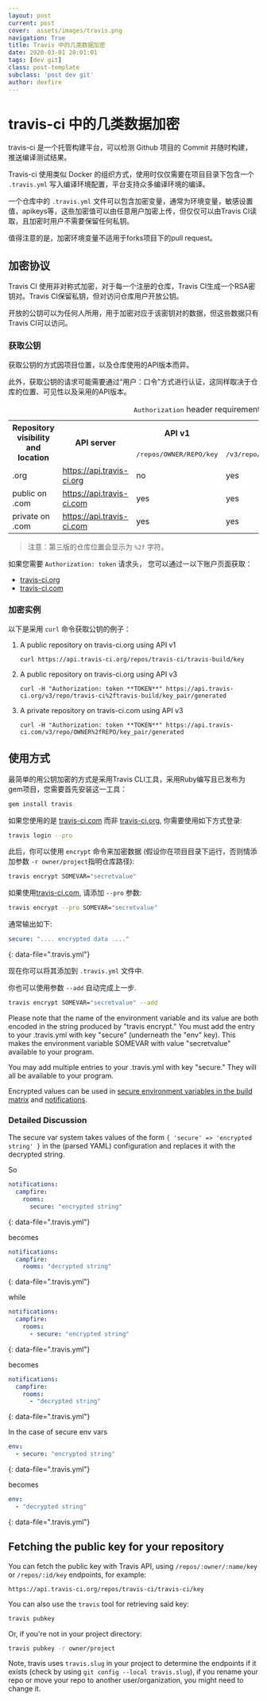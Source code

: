 ```yaml
---
layout: post
current: post
cover:  assets/images/travis.png
navigation: True
title: Travis 中的几类数据加密
date: 2020-03-01 20:01:01
tags: [dev git]
class: post-template
subclass: 'post dev git'
author: dexfire
---
```


# travis-ci 中的几类数据加密

travis-ci 是一个托管构建平台，可以检测 Github 项目的 Commit 并随时构建，推送编译测试结果。

Travis-ci 使用类似 Docker 的组织方式，使用时仅仅需要在项目目录下包含一个 `.travis.yml` 写入编译环境配置，平台支持众多编译环境的编译。

一个仓库中的 `.travis.yml` 文件可以包含加密变量，通常为环境变量，敏感设置值，apikeys等，这些加密值可以由任意用户加密上传，但仅仅可以由Travis CI读取，且加密时用户不需要保留任何私钥。

值得注意的是，加密环境变量不适用于forks项目下的pull request。

## 加密协议

Travis CI 使用非对称式加密，对于每一个注册的仓库，Travis CI生成一个RSA密钥对。Travis CI保留私钥，但对访问仓库用户开放公钥。

开放的公钥可以为任何人所用，用于加密对应于该密钥对的数据，但这些数据只有Travis CI可以访问。

### 获取公钥

获取公钥的方式因项目位置，以及仓库使用的API版本而异。

此外，获取公钥的请求可能需要通过“用户：口令”方式进行认证，这同样取决于仓库的位置、可见性以及采用的API版本。

<table>
  <caption><tt>Authorization</tt> header requirement</caption>
  <tr>
    <th rowspan="2">Repository visibility and location</th>
    <th rowspan="2">API server</th>
    <th>API v1</th>
    <th>API v3</th>
  </tr>
  <tr>
    <td><tt>/repos/OWNER/REPO/key</tt></td>
    <td><tt>/v3/repo/OWNER%2fREPO/key_pair/generated</tt></td>
  </tr>
  <tr>
    <td>.org</td>
    <td><a href="https://api.travis-ci.org">https://api.travis-ci.org</a></td>
    <td>no</td>
    <td>yes</td>
  </tr>
  <tr>
    <td>public on .com</td>
    <td><a href="https://api.travis-ci.com">https://api.travis-ci.com</a></td>
    <td>yes<br></td>
    <td>yes<br></td>
  </tr>
  <tr>
    <td>private on .com</td>
    <td><a href="https://api.travis-ci.com">https://api.travis-ci.com</a></td>
    <td>yes<br></td>
    <td>yes</td>
  </tr>
</table>

> 注意：第三版的仓库位置会显示为 `%2f` 字符。

如果您需要 `Authorization: token` 请求头， 您可以通过一以下账户页面获取：
- [travis-ci.org](https://travis-ci.org/account/preferences)
- [travis-ci.com](https://travis-ci.com/account/preferences)

### 加密实例

以下是采用 `curl` 命令获取公钥的例子：

1. A public repository on travis-ci.org using API v1

       curl https://api.travis-ci.org/repos/travis-ci/travis-build/key

1. A public repository on travis-ci.org using API v3

       curl -H "Authorization: token **TOKEN**" https://api.travis-ci.org/v3/repo/travis-ci%2ftravis-build/key_pair/generated

1. A private repository on travis-ci.com using API v3

       curl -H "Authorization: token **TOKEN**" https://api.travis-ci.com/v3/repo/OWNER%2fREPO/key_pair/generated

## 使用方式

最简单的用公钥加密的方式是采用Travis CLI工具，采用Ruby编写且已发布为gem项目，您需要首先安装这一工具：

```bash
gem install travis
```

如果您使用的是 [travis-ci.com](https://travis-ci.com) 而非 [travis-ci.org](https://travis-ci.org), 你需要使用如下方式登录:

```bash
travis login --pro
```

此后，你可以使用 `encrypt` 命令来加密数据 (假设你在项目目录下运行，否则情添加参数 `-r owner/project`指明仓库路径):

```bash
travis encrypt SOMEVAR="secretvalue"
```

如果使用[travis-ci.com](https://travis-ci.com), 请添加 `--pro` 参数:

```bash
travis encrypt --pro SOMEVAR="secretvalue"
```

通常输出如下:

```yaml
secure: ".... encrypted data ...."
```
{: data-file=".travis.yml"}

现在你可以将其添加到 `.travis.yml` 文件中.

你也可以使用参数 `--add` 自动完成上一步.
```bash
travis encrypt SOMEVAR="secretvalue" --add
```

Please note that the name of the environment variable and its value are both encoded in the string produced by "travis encrypt." You must add the entry to your .travis.yml with key "secure" (underneath the "env" key). This makes the environment variable SOMEVAR with value "secretvalue" available to your program.

You may add multiple entries to your .travis.yml with key "secure." They will all be available to your program.

Encrypted values can be used in
[secure environment variables in the build matrix](/user/environment-variables#defining-encrypted-variables-in-travisyml)
and [notifications](/user/notifications).


### Detailed Discussion

The secure var system takes values of the form `{ 'secure' => 'encrypted string' }` in the (parsed YAML) configuration and replaces it with the decrypted string.

So

```yaml
notifications:
  campfire:
    rooms:
      secure: "encrypted string"
```
{: data-file=".travis.yml"}

becomes

```yaml
notifications:
  campfire:
    rooms: "decrypted string"
```
{: data-file=".travis.yml"}

while

```yaml
notifications:
  campfire:
    rooms:
      - secure: "encrypted string"
```
{: data-file=".travis.yml"}

becomes

```yaml
notifications:
  campfire:
    rooms:
      - "decrypted string"
```
{: data-file=".travis.yml"}

In the case of secure env vars

```yaml
env:
  - secure: "encrypted string"
```
{: data-file=".travis.yml"}

becomes

```yaml
env:
  - "decrypted string"
```
{: data-file=".travis.yml"}

## Fetching the public key for your repository

You can fetch the public key with Travis API, using `/repos/:owner/:name/key` or
`/repos/:id/key` endpoints, for example:

```
https://api.travis-ci.org/repos/travis-ci/travis-ci/key
```

You can also use the `travis` tool for retrieving said key:

```bash
travis pubkey
```

Or, if you're not in your project directory:

```bash
travis pubkey -r owner/project
```

Note, travis uses `travis.slug` in your project to determine the endpoints if it exists (check by using `git config --local travis.slug`), if you rename your repo or move your repo to another user/organization, you might need to change it.